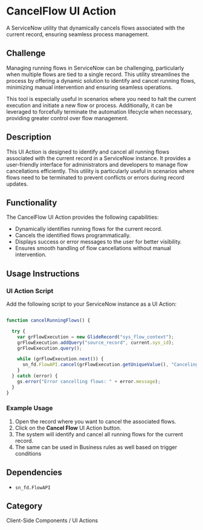 # CancelFlow UI Action

A ServiceNow utility that dynamically cancels flows associated with the current record, ensuring seamless process management.

## Challenge

Managing running flows in ServiceNow can be challenging, particularly when multiple flows are tied to a single record. This utility streamlines the process by offering a dynamic solution to identify and cancel running flows, minimizing manual intervention and ensuring seamless operations.

This tool is especially useful in scenarios where you need to halt the current execution and initiate a new flow or process. Additionally, it can be leveraged to forcefully terminate the automation lifecycle when necessary, providing greater control over flow management.

## Description

This UI Action is designed to identify and cancel all running flows associated with the current record in a ServiceNow instance. It provides a user-friendly interface for administrators and developers to manage flow cancellations efficiently. This utility is particularly useful in scenarios where flows need to be terminated to prevent conflicts or errors during record updates.

## Functionality

The CancelFlow UI Action provides the following capabilities:
- Dynamically identifies running flows for the current record.
- Cancels the identified flows programmatically.
- Displays success or error messages to the user for better visibility.
- Ensures smooth handling of flow cancellations without manual intervention.

## Usage Instructions

### UI Action Script

Add the following script to your ServiceNow instance as a UI Action:

```javascript

function cancelRunningFlows() {

  try {
    var grFlowExecution = new GlideRecord("sys_flow_context");
    grFlowExecution.addQuery("source_record", current.sys_id);
    grFlowExecution.query();

    while (grFlowExecution.next()) {
      sn_fd.FlowAPI.cancel(grFlowExecution.getUniqueValue(), "Canceling Flows");
    }
  } catch (error) {
    gs.error("Error cancelling flows: " + error.message);
  }
}


```

### Example Usage

1. Open the record where you want to cancel the associated flows.
2. Click on the **Cancel Flow** UI Action button.
3. The system will identify and cancel all running flows for the current record.
4. The same can be used in Business rules as well based on trigger conditions


## Dependencies

- `sn_fd.FlowAPI`

## Category

Client-Side Components / UI Actions 
